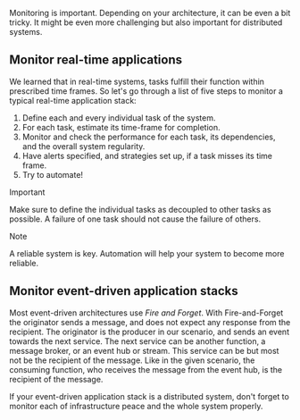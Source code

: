 Monitoring is important. Depending on your architecture, it can be even a bit tricky. It might be even more challenging but also important for distributed systems.

## Monitor real-time applications

We learned that in real-time systems, tasks fulfill their function within prescribed time frames. So let's go through a list of five steps to monitor a typical real-time application stack:

1. Define each and every individual task of the system.
2. For each task, estimate its time-frame for completion.
3. Monitor and check the performance for each task, its dependencies, and the overall system regularity.
4. Have alerts specified, and strategies set up, if a task misses its time frame.
5. Try to automate!

> [!IMPORTANT]
> Make sure to define the individual tasks as decoupled to other tasks as possible.
A failure of one task should not cause the failure of others.

> [!NOTE]
> A reliable system is key. Automation will help your system to become more reliable.

## Monitor event-driven application stacks

Most event-driven architectures use _Fire and Forget_. With Fire-and-Forget the originator sends a message, and does not expect any response from the recipient. The originator is the producer in our scenario, and sends an event towards the next service. The next service can be another function, a message broker, or an event hub or stream. This service can be but most not be the recipient of the message. Like in the given scenario, the consuming function, who receives the message from the event hub, is the recipient of the message.

If your event-driven application stack is a distributed system, don't forget to monitor each of infrastructure peace and the whole system properly.
